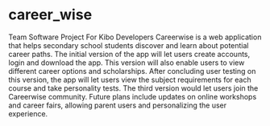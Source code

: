 # career_wise
Team Software Project For Kibo Developers
Careerwise is a web application that helps secondary school students discover and learn about potential career paths. 
The initial version of the app will let users create accounts, login and download the app. 
This version will also enable users to view different career options and scholarships.
After concluding user testing on this version, the app will let users view the subject requirements for each course and take personality tests. 
The third version would let users  join the Careerwise community. 
Future plans include updates on online workshops and career fairs, allowing parent users and personalizing the user experience.
